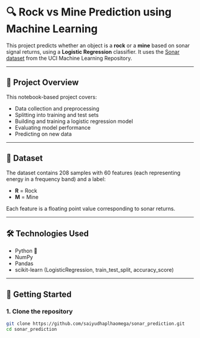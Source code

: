 # 🔍 Rock vs Mine Prediction using Machine Learning

This project predicts whether an object is a **rock** or a **mine** based on sonar signal returns, using a **Logistic Regression** classifier. It uses the [Sonar dataset](https://archive.ics.uci.edu/ml/datasets/connectionist+bench+(sonar,+mines+vs.+rocks)) from the UCI Machine Learning Repository.

---

## 📌 Project Overview

This notebook-based project covers:
- Data collection and preprocessing
- Splitting into training and test sets
- Building and training a logistic regression model
- Evaluating model performance
- Predicting on new data

---

## 📁 Dataset

The dataset contains 208 samples with 60 features (each representing energy in a frequency band) and a label:
- **R** = Rock
- **M** = Mine

Each feature is a floating point value corresponding to sonar returns.

---

## 🛠️ Technologies Used

- Python 🐍
- NumPy
- Pandas
- scikit-learn (LogisticRegression, train_test_split, accuracy_score)

---

## 🚀 Getting Started

### 1. Clone the repository

```bash
git clone https://github.com/saiyudhaplhaomega/sonar_prediction.git
cd sonar_prediction

